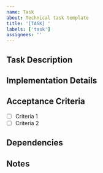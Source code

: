 ```yaml
---
name: Task
about: Technical task template
title: '[TASK] '
labels: ['task']
assignees: ''
---
```


## Task Description
<!-- Clear description of what needs to be done -->

## Implementation Details
<!-- Technical details and approach -->

## Acceptance Criteria
- [ ] Criteria 1
- [ ] Criteria 2

## Dependencies
<!-- Any blockers or prerequisites -->

## Notes
<!-- Additional context or considerations -->